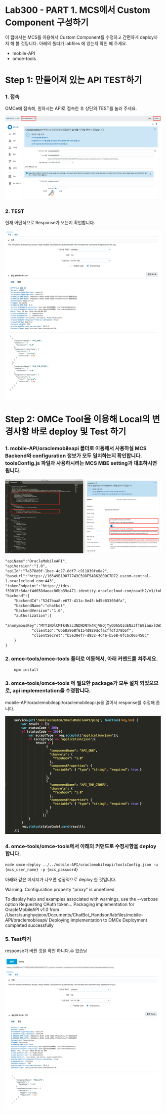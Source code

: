 Lab300 - PART 1. MCS에서 Custom Component 구성하기
=======

이 랩에서는 MCS를 이용해서 Custom Component를 수정하고 간편하게 deploy까지 해 볼 것입니다.
아래의 폴더가 labfiles 에 있는지 확인 해 주세요. 

-   mobile-API
-   omce-tools

**Step 1: 만들어져 있는 API TEST하기**
=======
### 1. 접속
OMCe에 접속해, 원하시는 API로 접속한 후 상단의 TEST를 눌러 주세요. 

![Screen Shot 2018-04-19 at 1.48.31 P](media/15159994715262/Screen%20Shot%202018-04-19%20at%201.48.31%20PM.png)

### 2. TEST
현재 어떤식으로 Response가 오는지 확인합니다. 

![Screen Shot 2018-04-19 at 1.50.24 P](media/15159994715262/Screen%20Shot%202018-04-19%20at%201.50.24%20PM.png)
![Screen Shot 2018-04-19 at 1.50.33 P](media/15159994715262/Screen%20Shot%202018-04-19%20at%201.50.33%20PM.png)


**Step 2: OMCe Tool을 이용해 Local의 변경사항 바로 deploy 및 Test 하기**
=======


### 1.  mobile-API/oraclemobileapi 폴더로 이동해서 사용하실 MCS Backend와 configuration 정보가 모두 일치하는지 확인합니다. toolsConfig.js 파일과 사용하시려는 MCS MBE setting과 대조하시면 됩니다. 

![Screen Shot 2018-04-19 at 12.46.23 P](media/15159994715262/Screen%20Shot%202018-04-19%20at%2012.46.23%20PM.png)


    "apiName":"OracleMobileAPI",
    "apiVersion":"1.0",
    "apiId":"7a578d0f-1bec-4c27-8df7-c911839fe0a2",
    "baseUrl":"https://16549B19877743C598F5AB62809C7D72.uscom-central-1.oraclecloud.com:443",
    "tokenEndpoint":"https://idcs-f39015c6dacf4d658daeac06bb39e471.identity.oraclecloud.com/oauth2/v1/token",
    "backend":{
        "backendId":"5247baa8-e677-411a-8e45-b45e83303dfa",
        "backendName":"chatbot",
        "backendVersion":"1.0",
        "authorization":{
					"anonymousKey":"MTY1NDlCMTk4Nzc3NDNDNTk4RjVBQjYyODA5QzdENzJfTW9iaWxlQW5vbnltb3VzX0FQUElEOmUxMmUzNDVlLTJjMmUtNGI5Ni1hNzM2LThjODNkZjkxNGIxZA==",
            	"clientId":"6bb8a968f8154d929dcfacffdf378b6f",
            	"clientSecret":"b5e39ef7-d932-4c46-b568-0fc6c065450c"
        }
    }

### 2.  omce-tools/omce-tools 폴더로 이동해서, 아래 커맨드를 쳐주세요. 

		npm install 
	
### 3.  omce-tools/omce-tools 에 필요한 package가 모두 설치 되었으므로, api implementation을 수정합니다. 

mobile-API/oraclemobileapi/oraclemobileapi.js을 열어서 response를 수정해 줍니다.  

![Screen Shot 2018-04-19 at 1.37.17 P](media/15159994715262/Screen%20Shot%202018-04-19%20at%201.37.17%20PM.png)

 

### 4. omce-tools/omce-tools에서 아래의 커맨드로 수정사항을 deploy합니다. 

	node omce-deploy ../../mobile-API/oraclemobileapi/toolsConfig.json -u {mcs_user_name} -p {mcs_password}


아래와 같은 메세지가 나오면 성공적으로 deploy 한 것입니다. 

Warning: Configuration property "proxy" is undefined

To display help and examples associated with warnings, use the --verbose option
Requesting OAuth token...
Packaging implementation for OracleMobileAPI v1.0 from /Users/sunghyejeon/Documents/ChatBot_Handson/labfiles/mobile-API/oraclemobileapi/
Deploying implementation to OMCe
Deployment completed successfully


### 5.  Test하기 

response가 바뀐 것을 확인 하니다.수 있습닏

![Screen Shot 2018-04-19 at 1.53.45 P](media/15159994715262/Screen%20Shot%202018-04-19%20at%201.53.45%20PM.png)
![Screen Shot 2018-04-19 at 1.53.55 P](media/15159994715262/Screen%20Shot%202018-04-19%20at%201.53.55%20PM.png)



